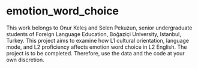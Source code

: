 # emotion_word_choice

This work belongs to Onur Keleş and Selen Pekuzun, senior undergraduate students of Foreign Language Education, Boğaziçi University, Istanbul, Turkey.
This project aims to examine how L1 cultural orientation, language mode, and L2 proficiency affects emotion word choice in L2 English.
The project is to be completed. Therefore, use the data and the code at your own discretion.

